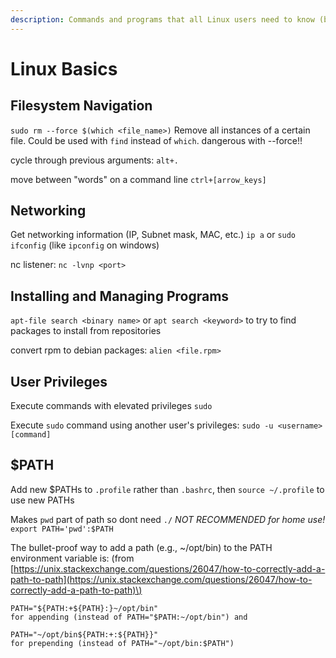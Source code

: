 ```yaml
---
description: Commands and programs that all Linux users need to know (but many don't!)
---
```


# Linux Basics

## Filesystem Navigation

`sudo rm --force $(which <file_name>)` Remove all instances of a certain file. Could be used with `find` instead of `which`. dangerous with --force!!

cycle through previous arguments: `alt+.`

move between "words" on a command line `ctrl+[arrow_keys]`

## Networking

Get networking information \(IP, Subnet mask, MAC, etc.\) `ip a` or `sudo ifconfig` \(like `ipconfig` on windows\)

nc listener: `nc -lvnp <port>`

## Installing and Managing Programs

`apt-file search <binary name>` or `apt search <keyword>` to try to find packages to install from repositories

convert rpm to debian packages: `alien <file.rpm>`

## User Privileges

Execute commands with elevated privileges `sudo`

Execute `sudo` command using another user's privileges: `sudo -u <username> [command]`

## $PATH

Add new $PATHs to `.profile` rather than `.bashrc`, then `source ~/.profile` to use new PATHs

Makes `pwd` part of path so dont need `./`  _NOT RECOMMENDED for home use!_  `export PATH='pwd':$PATH`

The bullet-proof way to add a path \(e.g., ~/opt/bin\) to the PATH environment variable is: \(from [https://unix.stackexchange.com/questions/26047/how-to-correctly-add-a-path-to-path](https://unix.stackexchange.com/questions/26047/how-to-correctly-add-a-path-to-path)\)

```text
PATH="${PATH:+${PATH}:}~/opt/bin"
for appending (instead of PATH="$PATH:~/opt/bin") and

PATH="~/opt/bin${PATH:+:${PATH}}"
for prepending (instead of PATH="~/opt/bin:$PATH")
```

